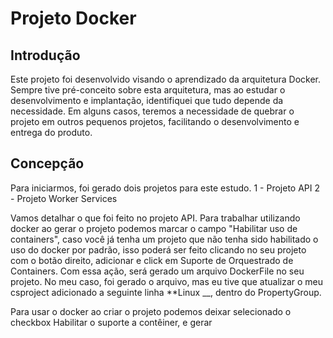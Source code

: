 # Projeto Docker

## Introdução

Este projeto foi desenvolvido visando o aprendizado da arquitetura Docker. Sempre tive pré-conceito sobre esta arquitetura, mas ao estudar o desenvolvimento e implantação, identifiquei que tudo depende da necessidade. Em alguns casos, teremos a necessidade de quebrar o projeto em outros pequenos projetos, facilitando o desenvolvimento e entrega do produto. 

## Concepção

Para iniciarmos, foi gerado dois projetos para este estudo.
1 - Projeto API
2 - Projeto Worker Services

Vamos detalhar o que foi feito no projeto API. 
Para trabalhar utilizando docker ao gerar o projeto podemos marcar o campo "Habilitar uso de containers", caso você já tenha um projeto que não tenha sido habilitado o uso do docker por padrão, isso poderá ser feito clicando no seu projeto com o botão direito, adicionar e click em Suporte de Orquestrado de Containers. Com essa ação, será gerado um arquivo DockerFile no seu projeto. No meu caso, foi gerado o arquivo, mas eu tive que atualizar o meu csproject adicionado a seguinte linha **<DockerDefaultTargetOS>Linux</DockerDefaultTargetOS> __, dentro do PropertyGroup. 

Para usar o docker ao criar o projeto podemos deixar selecionado o checkbox Habilitar o suporte a contêiner, e gerar
